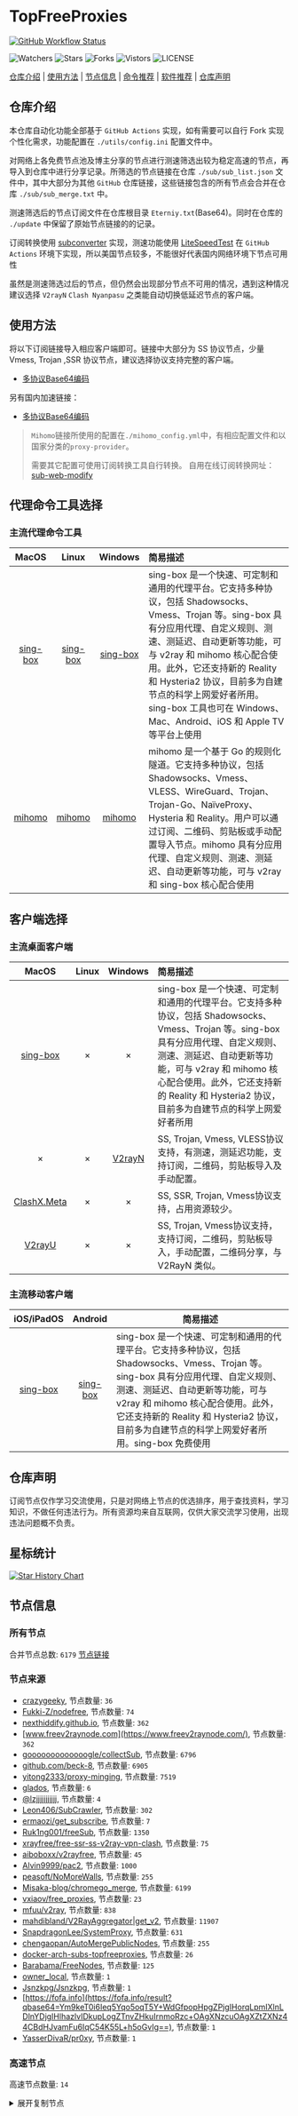 # TopFreeProxies
[![GitHub Workflow Status](https://github.com/469138946ba5fa/docker-arch-subs-topfreeproxies/actions/workflows/actions.yml/badge.svg)](https://github.com/469138946ba5fa/docker-arch-subs-topfreeproxies/actions/workflows/actions.yml) 

![Watchers](https://img.shields.io/github/watchers/469138946ba5fa/docker-arch-subs-topfreeproxies) ![Stars](https://img.shields.io/github/stars/469138946ba5fa/docker-arch-subs-topfreeproxies) ![Forks](https://img.shields.io/github/forks/469138946ba5fa/docker-arch-subs-topfreeproxies) ![Vistors](https://visitor-badge.laobi.icu/badge?page_id=469138946ba5fa.docker-arch-subs-topfreeproxies) ![LICENSE](https://img.shields.io/badge/license-CC%20BY--SA%204.0-green.svg)

[仓库介绍](https://github.com/469138946ba5fa/docker-arch-subs-topfreeproxies/tree/master/topfreeproxies#仓库介绍) | [使用方法](https://github.com/469138946ba5fa/docker-arch-subs-topfreeproxies/tree/master/topfreeproxies#使用方法) | [节点信息](https://github.com/469138946ba5fa/docker-arch-subs-topfreeproxies/tree/master/topfreeproxies#节点信息) | [命令推荐](https://github.com/469138946ba5fa/docker-arch-subs-topfreeproxies/tree/master/topfreeproxies#代理命令工具选择) | [软件推荐](https://github.com/469138946ba5fa/docker-arch-subs-topfreeproxies/tree/master/topfreeproxies#客户端选择) | [仓库声明](https://github.com/469138946ba5fa/docker-arch-subs-topfreeproxies/tree/master/topfreeproxies#仓库声明)

## 仓库介绍
本仓库自动化功能全部基于 `GitHub Actions` 实现，如有需要可以自行 Fork 实现个性化需求，功能配置在 `./utils/config.ini` 配置文件中。

对网络上各免费节点池及博主分享的节点进行测速筛选出较为稳定高速的节点，再导入到仓库中进行分享记录。所筛选的节点链接在仓库 `./sub/sub_list.json` 文件中，其中大部分为其他 `GitHub` 仓库链接，这些链接包含的所有节点会合并在仓库 `./sub/sub_merge.txt` 中。

测速筛选后的节点订阅文件在仓库根目录 `Eterniy.txt`(Base64)。同时在仓库的 `./update` 中保留了原始节点链接的的记录。

订阅转换使用 [subconverter](https://github.com/tindy2013/subconverter) 实现，测速功能使用 [LiteSpeedTest](https://github.com/xxf098/LiteSpeedTest) 在 `GitHub Actions` 环境下实现，所以美国节点较多，不能很好代表国内网络环境下节点可用性

虽然是测速筛选过后的节点，但仍然会出现部分节点不可用的情况，遇到这种情况建议选择 `V2rayN` `Clash Nyanpasu` 之类能自动切换低延迟节点的客户端。

## 使用方法
将以下订阅链接导入相应客户端即可。链接中大部分为 SS 协议节点，少量 Vmess, Trojan ,SSR 协议节点，建议选择协议支持完整的客户端。

- [多协议Base64编码](https://raw.githubusercontent.com/469138946ba5fa/docker-arch-subs-topfreeproxies/master/topfreeproxies/Eterniy.txt)

另有国内加速链接：  

- [多协议Base64编码](https://gh-proxy.com/https://raw.githubusercontent.com/469138946ba5fa/docker-arch-subs-topfreeproxies/master/topfreeproxies/Eternity.txt)  

>`Mihomo`链接所使用的配置在`./mihomo_config.yml`中，有相应配置文件和以国家分类的`proxy-provider`。
>
>需要其它配置可使用订阅转换工具自行转换。
>自用在线订阅转换网址：[sub-web-modify](https://sub.v1.mk/)

## 代理命令工具选择
### 主流代理命令工具
|                            MacOS                             |                            Linux                             |                           Windows                            | 简易描述                                           |
| :----------------------------------------------------------: | :----------------------------------------------------------: | :----------------------------------------------------------: | :------------------------------------------------- |
| [sing-box](https://github.com/SagerNet/sing-box/releases) | [sing-box](https://github.com/SagerNet/sing-box/releases) | [sing-box](https://github.com/SagerNet/sing-box/releases) | 	sing-box 是一个快速、可定制和通用的代理平台。它支持多种协议，包括 Shadowsocks、Vmess、Trojan 等。sing-box 具有分应用代理、自定义规则、测速、测延迟、自动更新等功能，可与 v2ray 和 mihomo 核心配合使用。此外，它还支持新的 Reality 和 Hysteria2 协议，目前多为自建节点的科学上网爱好者所用。sing-box 工具也可在 Windows、Mac、Android、iOS 和 Apple TV 等平台上使用 |
| [mihomo](https://github.com/MetaCubeX/mihomo/releases) | [mihomo](https://github.com/MetaCubeX/mihomo/releases) | [mihomo](https://github.com/MetaCubeX/mihomo/releases) | mihomo 是一个基于 Go 的规则化隧道。它支持多种协议，包括 Shadowsocks、Vmess、VLESS、WireGuard、Trojan、Trojan-Go、NaïveProxy、Hysteria 和 Reality。用户可以通过订阅、二维码、剪贴板或手动配置导入节点。mihomo 具有分应用代理、自定义规则、测速、测延迟、自动更新等功能，可与 v2ray 和 sing-box 核心配合使用 |

## 客户端选择
### 主流桌面客户端
|                            MacOS                             |                            Linux                             |                           Windows                            | 简易描述                                           |
| :----------------------------------------------------------: | :----------------------------------------------------------: | :----------------------------------------------------------: | :------------------------------------------------- |
| [sing-box](https://testflight.apple.com/join/AcqO44FH) |                              ×                               |                              ×                               | 	sing-box 是一个快速、可定制和通用的代理平台。它支持多种协议，包括 Shadowsocks、Vmess、Trojan 等。sing-box 具有分应用代理、自定义规则、测速、测延迟、自动更新等功能，可与 v2ray 和 mihomo 核心配合使用。此外，它还支持新的 Reality 和 Hysteria2 协议，目前多为自建节点的科学上网爱好者所用 |
|                              ×                               |                              ×                               |      [V2rayN](https://github.com/2dust/v2rayN/releases)      | SS, Trojan, Vmess, VLESS协议支持，有测速，测延迟功能，支持订阅，二维码，剪贴板导入及手动配置。                 |
|   [ClashX.Meta](https://github.com/MetaCubeX/ClashX.Meta)   |                              ×                               |                              ×                               | SS, SSR, Trojan, Vmess协议支持，占用资源较少。                   |
|      [V2rayU](https://github.com/yanue/V2rayU/releases)      |                              ×                               |                              ×                               | SS, Trojan, Vmess协议支持，支持订阅，二维码，剪贴板导入，手动配置，二维码分享，与 V2RayN 类似。                        |

### 主流移动客户端
|                          iOS/iPadOS                          |                           Android                            | 简易描述                                                     |
| :----------------------------------------------------------: | :----------------------------------------------------------: | ------------------------------------------------------------ |
| [sing-box](https://testflight.apple.com/join/AcqO44FH) | [sing-box](https://github.com/SagerNet/sing-box/releases) | sing-box 是一个快速、可定制和通用的代理平台。它支持多种协议，包括 Shadowsocks、Vmess、Trojan 等。sing-box 具有分应用代理、自定义规则、测速、测延迟、自动更新等功能，可与 v2ray 和 mihomo 核心配合使用。此外，它还支持新的 Reality 和 Hysteria2 协议，目前多为自建节点的科学上网爱好者所用。sing-box 免费使用 |

## 仓库声明
订阅节点仅作学习交流使用，只是对网络上节点的优选排序，用于查找资料，学习知识，不做任何违法行为。所有资源均来自互联网，仅供大家交流学习使用，出现违法问题概不负责。

## 星标统计
<a href="https://star-history.com/#469138946ba5fa/docker-arch-subs-topfreeproxies&Date">
  <picture>
    <source media="(prefers-color-scheme: dark)" srcset="https://api.star-history.com/svg?repos=469138946ba5fa/docker-arch-subs-topfreeproxies&type=Date&theme=dark" />
    <source media="(prefers-color-scheme: light)" srcset="https://api.star-history.com/svg?repos=469138946ba5fa/docker-arch-subs-topfreeproxies&type=Date" />
    <img alt="Star History Chart" src="https://api.star-history.com/svg?repos=469138946ba5fa/docker-arch-subs-topfreeproxies&type=Date" />
  </picture>
</a>

## 节点信息
### 所有节点
合并节点总数: `6179`
[节点链接](https://raw.githubusercontent.com/469138946ba5fa/docker-arch-subs-topfreeproxies/master/topfreeproxies/sub/sub_merge_base64.txt)

### 节点来源
- [crazygeeky](https://www.crazygeeky.com/), 节点数量: `36`
- [Fukki-Z/nodefree](https://nodefree.org/f/freenode|Fukki-Z/nodefree|FiFier/v2rayShare), 节点数量: `74`
- [nexthiddify.github.io](https://nexthiddify.github.io), 节点数量: `362`
- [www.freev2raynode.com](https://www.freev2raynode.com/), 节点数量: `362`
- [gooooooooooooogle/collectSub](https://github.com/gooooooooooooogle/collectSub), 节点数量: `6796`
- [github.com/beck-8](https://github.com/beck-8/subs-check/raw/refs/heads/master/config/config.example.yaml), 节点数量: `6905`
- [yitong2333/proxy-minging](https://github.com/yitong2333/proxy-minging/raw/refs/heads/main/latest.yaml), 节点数量: `7519`
- [glados](https://update.glados-config.com), 节点数量: `6`
- [@lzjjjjjjjjjjj](https://t.me/lzjjjjjjjjjjj), 节点数量: `4`
- [Leon406/SubCrawler](https://github.com/Leon406/SubCrawler), 节点数量: `302`
- [ermaozi/get_subscribe](https://github.com/ermaozi/get_subscribe), 节点数量: `7`
- [Ruk1ng001/freeSub](https://github.com/Ruk1ng001/freeSub), 节点数量: `1350`
- [xrayfree/free-ssr-ss-v2ray-vpn-clash](https://github.com/xrayfree/free-ssr-ss-v2ray-vpn-clash), 节点数量: `75`
- [aiboboxx/v2rayfree](https://github.com/aiboboxx/v2rayfree), 节点数量: `45`
- [Alvin9999/pac2](https://github.com/Alvin9999/pac2), 节点数量: `1000`
- [peasoft/NoMoreWalls](https://github.com/peasoft/NoMoreWalls), 节点数量: `255`
- [Misaka-blog/chromego_merge](https://github.com/Misaka-blog/chromego_merge), 节点数量: `6199`
- [vxiaov/free_proxies](https://github.com/vxiaov/free_proxies), 节点数量: `23`
- [mfuu/v2ray](https://github.com/mfuu/v2ray), 节点数量: `838`
- [mahdibland/V2RayAggregator|get_v2](https://github.com/mahdibland/V2RayAggregator|get_v2), 节点数量: `11907`
- [SnapdragonLee/SystemProxy](https://github.com/SnapdragonLee/SystemProxy), 节点数量: `631`
- [chengaopan/AutoMergePublicNodes](https://github.com/chengaopan/AutoMergePublicNodes), 节点数量: `255`
- [docker-arch-subs-topfreeproxies](https://github.com/469138946ba5fa/docker-arch-subs-topfreeproxies), 节点数量: `26`
- [Barabama/FreeNodes](https://github.com/Barabama/FreeNodes), 节点数量: `125`
- [owner_local](http://192.168.255.99:8001), 节点数量: `1`
- [Jsnzkpg/Jsnzkpg](https://github.com/Jsnzkpg/Jsnzkpg), 节点数量: `1`
- [https://fofa.info](https://fofa.info/result?qbase64=Ym9keT0i6Ieq5Yqo5oqT5Y+WdGfpopHpgZPjgIHorqLpmIXlnLDlnYDjgIHlhazlvIDkupLogZTnvZHkuIrnmoRzc+OAgXNzcuOAgXZtZXNz44CBdHJvamFu6IqC54K55L+h5oGvIg==), 节点数量: `1`
- [YasserDivaR/pr0xy](https://github.com/YasserDivaR/pr0xy), 节点数量: `1`

### 高速节点
高速节点数量: `14`
<details>
  <summary>展开复制节点</summary>

    trojan://0b1371aa-649d-41dc-9126-338c87936500@95.164.33.62:443?allowInsecure=1&sni=sourceforge.net&ws=1&wspath=%2525252Fwebsocket#_US_%E7%BE%8E%E5%9B%BD%202
    vmess://eyJ2IjoiMiIsInBzIjoiX1VTX+e+juWbvSIsImFkZCI6InJ1c3NpYS5jb20iLCJwb3J0IjoiODg4MCIsInR5cGUiOiJub25lIiwiaWQiOiI2NGE1N2I1Zi00NWUwLTQwYzMtODMxNi05N2QwZmY1M2ZkOTYiLCJhaWQiOiIwIiwibmV0Ijoid3MiLCJwYXRoIjoiL2FwaS92My9kb3dubG9hZC5nZXRGaWxlIiwiaG9zdCI6InNzc3ViLnYyLjAwMS5zc3JzdWIuY29tIiwidGxzIjoiIn0=
    vmess://eyJ2IjoiMiIsInBzIjoiX0NOX+S4reWbvS0+8J+HuvCfh7hfVVNf576O5Zu9IDIiLCJhZGQiOiJkYXRhLXVzLXYxLnNod2pma3cuY24iLCJwb3J0IjoiMjA0MDEiLCJ0eXBlIjoibm9uZSIsImlkIjoiYjE0NzhlMjQtNDkxNi0zYWJlLThmMTctMTU5MzEwMTJlY2JlIiwiYWlkIjoiMCIsIm5ldCI6IndzIiwicGF0aCI6Ii9kZWJpYW4iLCJob3N0IjoiZGF0YS11cy12MS5zaHdqZmt3LmNuIiwidGxzIjoiIn0=
    vmess://eyJ2IjoiMiIsInBzIjoiX0NOX+S4reWbvS0+8J+HuvCfh7hfVVNf576O5Zu9IiwiYWRkIjoiMTAzLjE4NC40NS4xOTEiLCJwb3J0IjoiMjA5NSIsInR5cGUiOiJub25lIiwiaWQiOiJiM2M3NmYwZS1mMmM2LTQ1MTgtOWRkYy1iMjFiMzMzOWQ1NTAiLCJhaWQiOiIwIiwibmV0Ijoid3MiLCJwYXRoIjoiL2IzYzc2ZjBlLWYyYzYtNDUxOC05ZGRjLWIyMWIzMzM5ZDU1MC12bSIsImhvc3QiOiJybi55aWNhbm55LmNvbSIsInRscyI6IiJ9
    vmess://eyJ2IjoiMiIsInBzIjoiX1VTX+e+juWbvSAzIiwiYWRkIjoiY2ZjZG4xLnNhbmZlbmNkbjkuY29tIiwicG9ydCI6IjIwOTUiLCJ0eXBlIjoibm9uZSIsImlkIjoiZTgzZjI3YzQtYjFjYi00MzExLTkwN2MtZWExNmQzMjM0OGUxIiwiYWlkIjoiMCIsIm5ldCI6IndzIiwicGF0aCI6Ii92aWRlby9xWVp1ZTR6YVdTIiwiaG9zdCI6InVzODJwUnp4RE1iLmZ6YnFmcnNlLnh5eiIsInRscyI6IiJ9
    ss://Y2hhY2hhMjAtaWV0Zi1wb2x5MTMwNTpsV2FHUFZGam1uYWc@205.134.180.139:443#_US_%E7%BE%8E%E5%9B%BD%204
    vmess://eyJ2IjoiMiIsInBzIjoiX0NOX+S4reWbvS0+8J+HuvCfh7hfVVNf576O5Zu9IDMiLCJhZGQiOiIxODMuMjQwLjE3OS4yMDciLCJwb3J0IjoiMzAwMTMiLCJ0eXBlIjoibm9uZSIsImlkIjoiNWJkNTg5OWEtNGI3OC00ZDc1LTg1NzAtNGQyMWI0MzQyMmM0IiwiYWlkIjoiMCIsIm5ldCI6InRjcCIsInBhdGgiOiIvdmlkZW8vcVladWU0emFXUyIsImhvc3QiOiJ1czgycFJ6eERNYi5memJxZnJzZS54eXoiLCJ0bHMiOiIifQ==
    trojan://TNDSJfNv@36.151.195.48:4603?allowInsecure=0#_GB_%E8%8B%B1%E5%9B%BD
    ss://YWVzLTEyOC1nY206c2hhZG93c29ja3M@212.102.53.195:443#_GB_%E8%8B%B1%E5%9B%BD%202
    vmess://eyJ2IjoiMiIsInBzIjoiX1JVX+S/hOe9l+aWr+iBlOmCpiIsImFkZCI6IjQ1LjEzNi4yNDUuMjQwIiwicG9ydCI6IjEyOTEwIiwidHlwZSI6Im5vbmUiLCJpZCI6IjgyNTljYjFjLWRkNmMtNDczOS05Yzg4LWFmNTUwZDk3NzUyNSIsImFpZCI6IjAiLCJuZXQiOiJ3cyIsInBhdGgiOiIvIiwiaG9zdCI6IiIsInRscyI6InRscyJ9
    ss://Y2hhY2hhMjAtaWV0Zi1wb2x5MTMwNToxWVBRMVppbXpRcDJmaTRJcG5BSDVp@103.229.81.118:443#_NL_%E8%8D%B7%E5%85%B0
    ss://YWVzLTI1Ni1nY206VEV6amZBWXEySWp0dW9T@51.77.53.200:6679#_PL_%E6%B3%A2%E5%85%B0
    trojan://telegram-id-privatevpns@18.199.1.86:22222?allowInsecure=1&sni=trojan.burgerip.co.uk#_DE_%E5%BE%B7%E5%9B%BD
    

</details>
